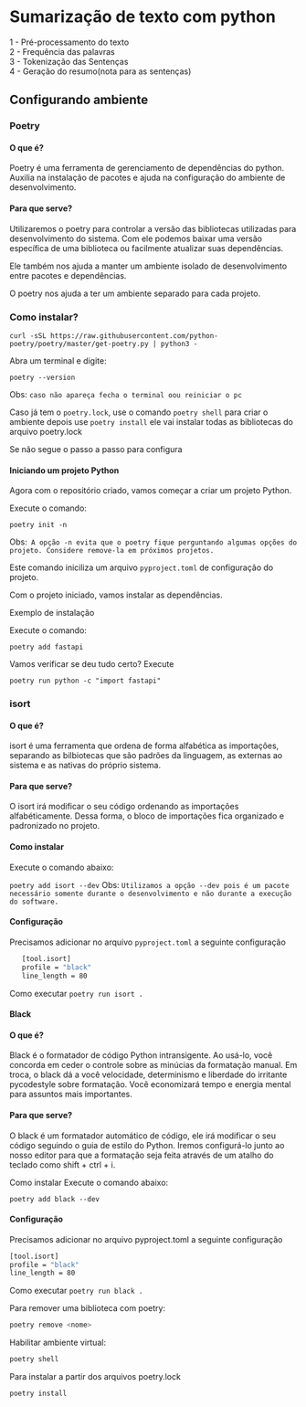 # Sumarização de texto com python



1 - Pré-processamento do texto<br>
2 - Frequência das palavras<br>
3 - Tokenização das Sentenças<br>
4 - Geração do resumo(nota para as sentenças)

## Configurando ambiente
### Poetry

#### O que é?

Poetry é uma ferramenta de gerenciamento de dependências do python. Auxilia na instalação de pacotes e ajuda na configuração do ambiente de desenvolvimento.

#### Para que serve?
Utilizaremos o poetry para controlar a versão das bibliotecas utilizadas para desenvolvimento do sistema. Com ele podemos baixar uma versão específica de uma biblioteca ou facilmente atualizar suas dependências.

Ele também nos ajuda a manter um ambiente isolado de desenvolvimento entre pacotes e dependências.

O poetry nos ajuda a ter um ambiente separado para cada projeto.

### Como instalar?

`curl -sSL https://raw.githubusercontent.com/python-poetry/poetry/master/get-poetry.py | python3 -`

Abra um terminal e digite:

`poetry --version`

Obs: `caso não apareça fecha o terminal oou reiniciar o pc`

Caso já tem o `poetry.lock`, use o comando 
`poetry shell` para criar o ambiente  depois use `poetry install` ele vai instalar todas as bibliotecas do arquivo poetry.lock

Se não segue o passo a passo para configura

#### Iniciando um projeto Python

Agora com o repositório criado, vamos começar a criar um projeto Python.

Execute o comando:

`poetry init -n`

Obs:``` A opção -n evita que o poetry fique perguntando algumas opções do projeto. Considere remove-la em próximos projetos.```

Este comando iniciliza um arquivo `pyproject.toml` de configuração do projeto.

Com o projeto iniciado, vamos instalar as dependências.

Exemplo de instalação

Execute o comando:

`poetry add fastapi`

Vamos verificar se deu tudo certo?
Execute

`poetry run python -c "import fastapi"`

### isort

#### O que é?

isort é uma ferramenta que ordena de forma alfabética as importações, separando as bilbiotecas que são padrões da linguagem, as externas ao sistema e as nativas do próprio sistema.

#### Para que serve?

O isort irá modificar o seu código ordenando as importações alfabéticamente. Dessa forma, o bloco de importações fica organizado e padronizado no projeto.

#### Como instalar

Execute o comando abaixo:

`poetry add isort --dev`
Obs: `Utilizamos a opção --dev pois é um pacote necessário somente durante o desenvolvimento e não durante a execução do software.`

#### Configuração

Precisamos adicionar no arquivo `pyproject.toml` a seguinte configuração
```bash
   [tool.isort]
   profile = "black"
   line_length = 80
```
Como executar
`poetry run isort .`

#### Black

#### O que é?

Black é o formatador de código Python intransigente. Ao usá-lo, você concorda em ceder o controle sobre as minúcias da formatação manual. Em troca, o black dá a você velocidade, determinismo e liberdade do irritante pycodestyle sobre formatação. Você economizará tempo e energia mental para assuntos mais importantes.

#### Para que serve?

O black é um formatador automático de código, ele irá modificar o seu código seguindo o guia de estilo do Python. Iremos configurá-lo junto ao nosso editor para que a formatação seja feita através de um atalho do teclado como shift + ctrl + i.

Como instalar
Execute o comando abaixo:

`poetry add black --dev`

#### Configuração

Precisamos adicionar no arquivo pyproject.toml a seguinte configuração
```bash
[tool.isort]
profile = "black"
line_length = 80
```
Como executar
`poetry run black .`

Para remover uma biblioteca com poetry:
```bash
poetry remove <nome>
```

Habilitar ambiente virtual:
```bash
poetry shell
```

Para instalar a partir dos arquivos poetry.lock
```bash
poetry install
```